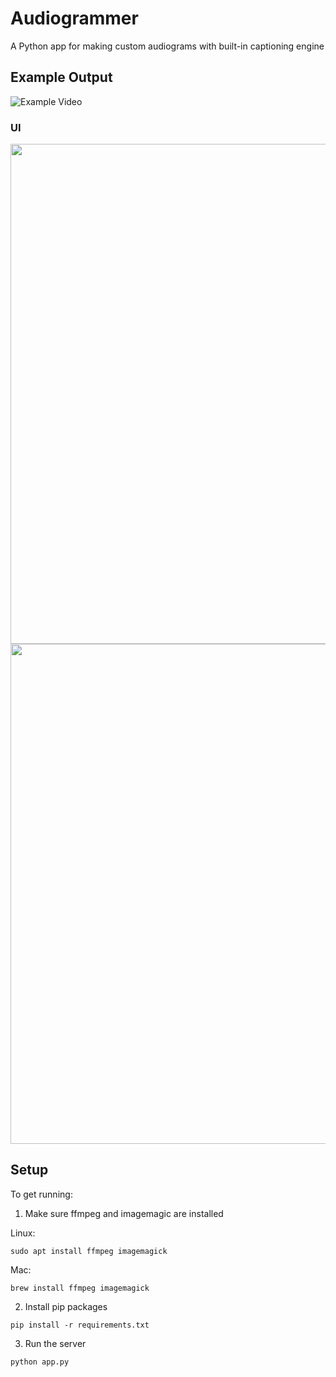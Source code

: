 # Audiogrammer
A Python app for making custom audiograms with built-in captioning engine

## Example Output
![Example Video](https://github.com/ColinRoitt/Audiogrammer/assets/9614541/a187337d-cba5-4007-b6fd-27d5914c3e11)

### UI
<img src="https://github.com/ColinRoitt/Audiogrammer/assets/9614541/7e41eaa4-b5aa-4da1-aa69-03976ffff2fb" height="800"/>
<img src="https://github.com/ColinRoitt/Audiogrammer/assets/9614541/c38d937e-8a87-45aa-9699-11baef874264" height="800"/>


## Setup

To get running:

1. Make sure ffmpeg and imagemagic are installed

Linux:
```
sudo apt install ffmpeg imagemagick
```
Mac:
```
brew install ffmpeg imagemagick
```

2. Install pip packages
```
pip install -r requirements.txt
```

3. Run the server

```
python app.py
```
